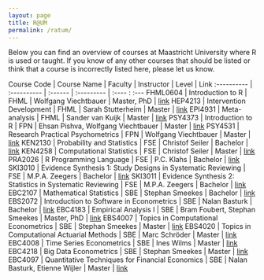 ```yaml
---
layout: page
title: R@UM
permalink: /ratum/
---
```


Below you can find an overview of courses at Maastricht University where R is used or taught. If you know of any other courses that should be listed or think that a course is incorrectly listed here, please let us know.

Course Code | Course Name | Faculty | Instructor | Level | Link
:---------- | :---------- | :------ | :--------- | :---- : :---
FHML0604 | Introduction to R                                           | FHML | Wolfgang Viechtbauer               | Master, PhD | [link](https://www.maastrichtuniversity.nl/education/course/introduction-r)
HEP4213  | Intervention Development                                    | FHML | Sarah Stutterheim                  | Master      | [link](https://curriculum.maastrichtuniversity.nl/meta/465239/intervention-development)
EPI4931  | Meta-analysis                                               | FHML | Sander van Kuijk                   | Master      | [link](https://curriculum.maastrichtuniversity.nl/meta/466601/meta-analysis)
PSY4373  | Introduction to R                                           | FPN  | Ehsan Pishva, Wolfgang Viechtbauer | Master      | [link](https://curriculum.maastrichtuniversity.nl/meta/467067/introduction-r)
PSY4531  | Research Practical Psychometrics                            | FPN  | Wolfgang Viechtbauer               | Master      | [link](https://curriculum.maastrichtuniversity.nl/meta/466975/research-practical-psychometrics)
KEN2130  | Probability and Statistics                                  | FSE  | Christof Seiler                    | Bachelor    | [link](https://curriculum.maastrichtuniversity.nl/meta/463741/probability-and-statistics)
KEN4258  | Computational Statistics                                    | FSE  | Christof Seiler                    | Master      | [link](https://curriculum.maastrichtuniversity.nl/meta/466187/computational-statistics)
PRA2026  | R Programming Language                                      | FSE  | P.C. Klahs                         | Bachelor    | [link](https://curriculum.maastrichtuniversity.nl/meta/477612/r-programming-language)
SKI3010  | Evidence Synthesis 1: Study Designs in Systematic Reviewing | FSE  | M.P.A. Zeegers                     | Bachelor    | [link](https://curriculum.maastrichtuniversity.nl/meta/463535/evidence-synthesis-1-study-designs-systematic-reviewing)
SKI3011  | Evidence Synthesis 2: Statistics in Systematic Reviewing    | FSE  | M.P.A. Zeegers                     | Bachelor    | [link](https://curriculum.maastrichtuniversity.nl/meta/465887/evidence-synthesis-2-statistics-systematic-reviewing)
EBC2107  | Mathematical Statistics                                     | SBE  | Stephan Smeekes                    | Bachelor    | [link](https://code.unimaas.nl/Code/Display?SearchString=EBC2107)
EBS2072  | Introduction to Software in Econometrics                    | SBE  | Nalan Basturk                      | Bachelor    | [link](https://code.unimaas.nl/Code/Display?SearchString=EBS2072)
EBC4183  | Empirical Analysis I                                        | SBE  | Bram Foubert, Stephan Smeekes      | Master, PhD | [link](https://code.unimaas.nl/Code/Display?SearchString=EBC4183)
EBS4007  | Topics in Computational Econometrics                        | SBE  | Stephan Smeekes                    | Master      | [link](https://code.unimaas.nl/Code/Display?SearchString=EBS4007)
EBS4020  | Topics in Computational Actuarial Methods                   | SBE  | Marc Schröder                      | Master      | [link](https://code.unimaas.nl/Code/Display?SearchString=EBS4020)
EBC4008  | Time Series Econometrics                                    | SBE  | Ines Wilms                         | Master      | [link](https://code.unimaas.nl/Code/Display?intCalendarID=29&intBAMA=2&SearchString=EBC4008)
EBC4218  | Big Data Econometrics                                       | SBE  | Stephan Smeekes                    | Master      | [link](https://code.unimaas.nl/Code/Display?intCalendarID=29&intBAMA=2&SearchString=EBC4218)
EBC4097  | Quantitative Techniques for Financial Economics             | SBE  | Nalan Basturk, Etienne Wijler      | Master      | [link](https://code.unimaas.nl/Code/Display?SearchString=EBC4097)
